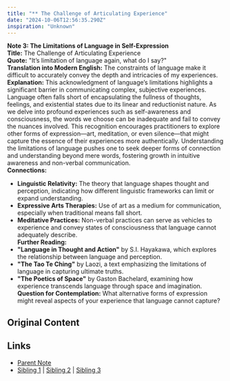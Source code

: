 ```yaml
---
title: "** The Challenge of Articulating Experience"
date: "2024-10-06T12:56:35.290Z"
inspiration: "Unknown"
---
```


  
**Note 3: The Limitations of Language in Self-Expression**  
**Title:** The Challenge of Articulating Experience  
**Quote:** "It’s limitation of language again, what do I say?"  
**Translation into Modern English:** The constraints of language make it difficult to accurately convey the depth and intricacies of my experiences.  
**Explanation:** This acknowledgment of language’s limitations highlights a significant barrier in communicating complex, subjective experiences. Language often falls short of encapsulating the fullness of thoughts, feelings, and existential states due to its linear and reductionist nature. As we delve into profound experiences such as self-awareness and consciousness, the words we choose can be inadequate and fail to convey the nuances involved. This recognition encourages practitioners to explore other forms of expression—art, meditation, or even silence—that might capture the essence of their experiences more authentically. Understanding the limitations of language pushes one to seek deeper forms of connection and understanding beyond mere words, fostering growth in intuitive awareness and non-verbal communication.  
**Connections:**  
- **Linguistic Relativity:** The theory that language shapes thought and perception, indicating how different linguistic frameworks can limit or expand understanding.  
- **Expressive Arts Therapies:** Use of art as a medium for communication, especially when traditional means fall short.  
- **Meditative Practices:** Non-verbal practices can serve as vehicles to experience and convey states of consciousness that language cannot adequately describe.  
**Further Reading:**  
- **"Language in Thought and Action"** by S.I. Hayakawa, which explores the relationship between language and perception.  
- **"The Tao Te Ching"** by Laozi, a text emphasizing the limitations of language in capturing ultimate truths.  
- **"The Poetics of Space"** by Gaston Bachelard, examining how experience transcends language through space and imagination.  
**Question for Contemplation:** What alternative forms of expression might reveal aspects of your experience that language cannot capture?  


## Original Content



## Links

- [Parent Note](/parent-note.md)
- [Sibling 1](/zettel1.md) | [Sibling 2](/zettel2.md) | [Sibling 3](/zettel3.md)
